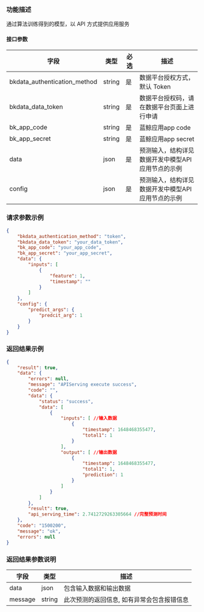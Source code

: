 ### 功能描述

通过算法训练得到的模型，以 API 方式提供应用服务

#### 接口参数

| 字段      |  类型      | 必选   |  描述      |
|-----------|------------|--------|------------|
| bkdata_authentication_method  |  string   | 是     | 数据平台授权方式，默认 Token |
| bkdata_data_token  |  string   | 是     | 数据平台授权码，请在数据平台页面上进行申请 |
| bk_app_code         |  string    | 是     | 蓝鲸应用app code |
| bk_app_secret  |  string   | 是     | 蓝鲸应用app secret |
| data  |  json   | 是     | 预测输入，结构详见数据开发中模型API应用节点的示例 |
| config  |  json   | 是     | 预测输入，结构详见数据开发中模型API应用节点的示例 |


### 请求参数示例

```json
{
    "bkdata_authentication_method": "token",
    "bkdata_data_token": "your_data_token",
    "bk_app_code": "your_app_code",
    "bk_app_secret": "your_app_secret",
    "data": {
        "inputs": [
            {
                "feature": 1,
                "timestamp": ""
            }
        ]
    },
    "config": {
        "predict_args": {
            "predcit_arg": 1
        }
    }
}
```

### 返回结果示例

```json
{
    "result": true,
    "data": {
        "errors": null,
        "message": "APIServing execute success",
        "code": "",
        "data": {
            "status": "success",
            "data": [
                {
                    "inputs": [ //输入数据
                        {
                            "timestamp": 1648468355477,
                            "total1": 1
                        }
                    ],
                    "output": [ //输出数据
                        {
                            "timestamp": 1648468355477,
                            "total1": 1,
                            "prediction": 1
                        }
                    ]
                }
            ]
        },
        "result": true, 
        "api_serving_time": 2.7412729263305664 //完整预测时间
    },
    "code": "1500200",
    "message": "ok",
    "errors": null
}
```

### 返回结果参数说明

| 字段      | 类型      | 描述      |
|-----------|-----------|-----------|
| data     | json       | 包含输入数据和输出数据 |
| message      | string     | 此次预测的返回信息, 如有异常会包含报错信息 |

